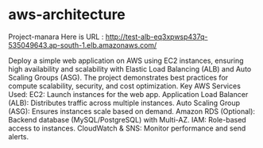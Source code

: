 # aws-architecture
Project-manara       Here is URL : http://test-alb-eq3xpwsp437q-535049643.ap-south-1.elb.amazonaws.com/

Deploy a simple web application on AWS using EC2 instances, ensuring high availability and scalability with Elastic Load Balancing (ALB) and Auto Scaling Groups (ASG). The project demonstrates best practices for compute scalability, security, and cost optimization.
Key AWS Services Used:
EC2: Launch instances for the web app.
Application Load Balancer (ALB): Distributes traffic across multiple instances.
Auto Scaling Group (ASG): Ensures instances scale based on demand.
Amazon RDS (Optional): Backend database (MySQL/PostgreSQL) with Multi-AZ.
IAM: Role-based access to instances.
CloudWatch & SNS: Monitor performance and send alerts.



